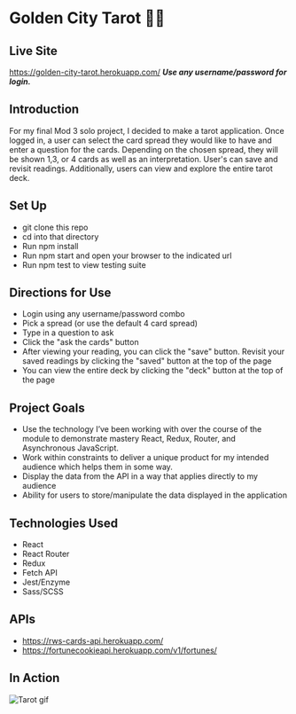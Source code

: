 # Golden City Tarot 🔮✨

## Live Site
https://golden-city-tarot.herokuapp.com/
***Use any username/password for login.***

## Introduction
For my final Mod 3 solo project, I decided to make a tarot application. Once logged in, a user can select the card spread they would like to have and enter a question for the cards. Depending on the chosen spread, they will be shown 1,3, or 4 cards as well as an interpretation. User's can save and revisit readings. Additionally, users can view and explore the entire tarot deck.

## Set Up
- git clone this repo
- cd into that directory
- Run npm install
- Run npm start and open your browser to the indicated url
- Run npm test to view testing suite

## Directions for Use
- Login using any username/password combo
- Pick a spread (or use the default 4 card spread)
- Type in a question to ask
- Click the "ask the cards" button
- After viewing your reading, you can click the "save" button. Revisit your saved readings by clicking the "saved" button at the top of the page
- You can view the entire deck by clicking the "deck" button at the top of the page 

## Project Goals
- Use the technology I’ve been working with over the course of the module to demonstrate mastery React, Redux, Router, and Asynchronous JavaScript.
- Work within constraints to deliver a unique product for my intended audience which helps them in some way. 
- Display the data from the API in a way that applies directly to my audience
- Ability for users to store/manipulate the data displayed in the application

## Technologies Used
- React 
- React Router
- Redux
- Fetch API
- Jest/Enzyme
- Sass/SCSS

## APIs
- https://rws-cards-api.herokuapp.com/
- https://fortunecookieapi.herokuapp.com/v1/fortunes/

## In Action
![Tarot gif](https://media.giphy.com/media/f6PDPFndlfPOlk8UsL/giphy.gif)


